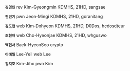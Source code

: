 **`김경민`**
rev
Kim-Gyeongmin
KDMHS, 21HD, sangsae

**`전민기`**
pwn
Jeon-Mingi
KDMHS, 21HD, goranitang

**`김도현`**
web
Kim-Dohyeon
KDMHS, 21HD, D0Dos, hcdosdteur

**`조현재`**
web
Cho-Hyeonjae
KDMHS, 21HD, whguswo

**`백현서`**
Baek-HyeonSeo
crypto

**`이예일`**
Lee-Yeil
web
Lee

**`김지호`**
Kim-Jiho
pwn
Kim
